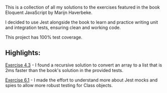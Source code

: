 This is a collection of all my solutions to the exercises featured in the book Eloquent JavaScript by Marijn Haverbeke.

I decided to use Jest alongside the book to learn and practice writing unit and integration tests, ensuring clean and working code.

This project has 100% test coverage.

## Highlights:

[Exercise 4.3](https://github.com/philliplankford/eloquent-js/blob/fb200d925a1ca7fb7681612a1486b852b30d7ec8/chapter-4/chapter-4-exercises.js#L51) - I found a recursive solution to convert an array to a list that is 2ms faster than the book's solution in the provided tests.

[Exercise 6.1](https://github.com/philliplankford/eloquent-js/blob/18bd2614016186af2aa985d25188253b3df871f0/chapter-6/chapter-6-exercises.test.js#L20) - I made the effort to understand more about Jest mocks and spies to allow more robust testing for Class objects.